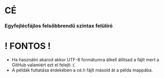 # CÉ

### Egyfejlécfájlos felsőbbrendű szintax felülíró

# ! FONTOS !
- Ha használni akarod akkor UTF-8 formátumra átkell állítsad a fájlt mert a GitHub valamiért ezt el felejti :(
- A példák futtatása érdekében a cé.h fájlt másold át a példa mappába.
